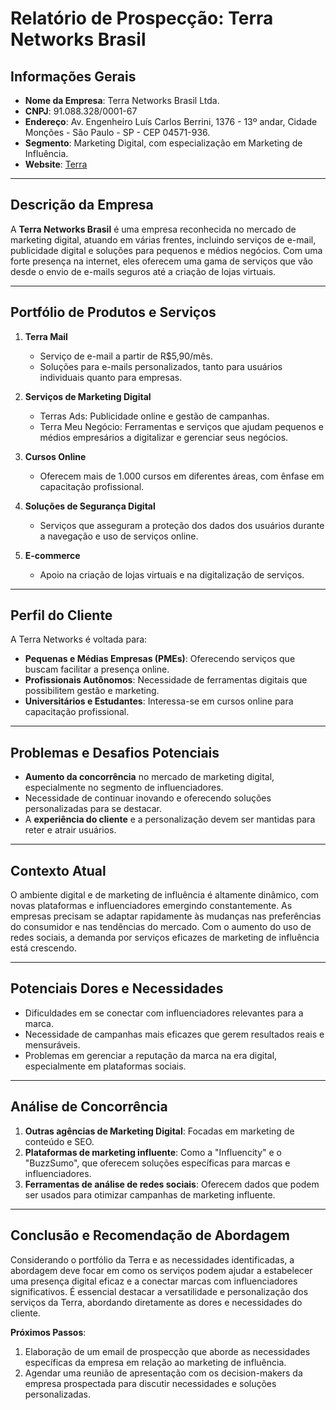 # Relatório de Prospecção: Terra Networks Brasil

## Informações Gerais
- **Nome da Empresa**: Terra Networks Brasil Ltda.
- **CNPJ**: 91.088.328/0001-67
- **Endereço**: Av. Engenheiro Luís Carlos Berrini, 1376 - 13º andar, Cidade Monções - São Paulo - SP - CEP 04571-936.
- **Segmento**: Marketing Digital, com especialização em Marketing de Influência.
- **Website**: [Terra](http://www.terra.com.br)

---

## Descrição da Empresa
A **Terra Networks Brasil** é uma empresa reconhecida no mercado de marketing digital, atuando em várias frentes, incluindo serviços de e-mail, publicidade digital e soluções para pequenos e médios negócios. Com uma forte presença na internet, eles oferecem uma gama de serviços que vão desde o envio de e-mails seguros até a criação de lojas virtuais.

---

## Portfólio de Produtos e Serviços
1. **Terra Mail**
   - Serviço de e-mail a partir de R$5,90/mês.
   - Soluções para e-mails personalizados, tanto para usuários individuais quanto para empresas.

2. **Serviços de Marketing Digital**
   - Terras Ads: Publicidade online e gestão de campanhas.
   - Terra Meu Negócio: Ferramentas e serviços que ajudam pequenos e médios empresários a digitalizar e gerenciar seus negócios.

3. **Cursos Online**
   - Oferecem mais de 1.000 cursos em diferentes áreas, com ênfase em capacitação profissional.

4. **Soluções de Segurança Digital**
   - Serviços que asseguram a proteção dos dados dos usuários durante a navegação e uso de serviços online.

5. **E-commerce**
   - Apoio na criação de lojas virtuais e na digitalização de serviços.

---

## Perfil do Cliente
A Terra Networks é voltada para:
- **Pequenas e Médias Empresas (PMEs)**: Oferecendo serviços que buscam facilitar a presença online.
- **Profissionais Autônomos**: Necessidade de ferramentas digitais que possibilitem gestão e marketing.
- **Universitários e Estudantes**: Interessa-se em cursos online para capacitação profissional.

---

## Problemas e Desafios Potenciais
- **Aumento da concorrência** no mercado de marketing digital, especialmente no segmento de influenciadores.
- Necessidade de continuar inovando e oferecendo soluções personalizadas para se destacar.
- A **experiência do cliente** e a personalização devem ser mantidas para reter e atrair usuários.

---

## Contexto Atual
O ambiente digital e de marketing de influência é altamente dinâmico, com novas plataformas e influenciadores emergindo constantemente. As empresas precisam se adaptar rapidamente às mudanças nas preferências do consumidor e nas tendências do mercado. Com o aumento do uso de redes sociais, a demanda por serviços eficazes de marketing de influência está crescendo.

---

## Potenciais Dores e Necessidades
- Dificuldades em se conectar com influenciadores relevantes para a marca.
- Necessidade de campanhas mais eficazes que gerem resultados reais e mensuráveis.
- Problemas em gerenciar a reputação da marca na era digital, especialmente em plataformas sociais.

---

## Análise de Concorrência
1. **Outras agências de Marketing Digital**: Focadas em marketing de conteúdo e SEO.
2. **Plataformas de marketing influente**: Como a "Influencity" e o "BuzzSumo", que oferecem soluções específicas para marcas e influenciadores.
3. **Ferramentas de análise de redes sociais**: Oferecem dados que podem ser usados para otimizar campanhas de marketing influente.

---

## Conclusão e Recomendação de Abordagem
Considerando o portfólio da Terra e as necessidades identificadas, a abordagem deve focar em como os serviços podem ajudar a estabelecer uma presença digital eficaz e a conectar marcas com influenciadores significativos. É essencial destacar a versatilidade e personalização dos serviços da Terra, abordando diretamente as dores e necessidades do cliente.

**Próximos Passos**:
1. Elaboração de um email de prospecção que aborde as necessidades específicas da empresa em relação ao marketing de influência.
2. Agendar uma reunião de apresentação com os decision-makers da empresa prospectada para discutir necessidades e soluções personalizadas.